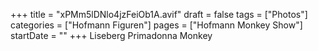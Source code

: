 +++
title = "xPMm5lDNlo4jzFeiOb1A.avif"
draft = false
tags = ["Photos"]
categories = ["Hofmann Figuren"]
pages = ["Hofmann Monkey Show"]
startDate = ""
+++
Liseberg Primadonna Monkey
